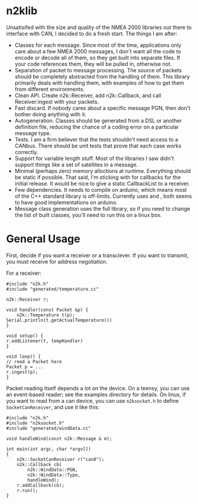 # n2klib

Unsatisifed with the size and quality of the NMEA 2000
libraries out there to interface with CAN, I decided to
do a fresh start. The things I am after:

 - Classes for each message. Since most of the time,
   applications only care about a few NMEA 2000 messages,
   I don't want all the code to encode or decode all of
   them, so they get built into separate files. If your
   code references them, they will be pulled in, otherwise
   not.
 - Separation of packet to message processing. The source
   of packets should be completely abstracted from the
   handling of them. This library primarily deals with
   handling them, with examples of how to get them from
   different environments.
 - Clean API. Create n2k::Receiver, add n2k::Callback,
   and call Receiver:ingest with your packets.
 - Fast discard. If nobody cares about a specific message
   PGN, then don't bother doing anything with it.
 - Autogeneration. Classes should be generated from
   a DSL or another definition file, reducing the chance
   of a coding error on a particular message type.
 - Tests. I am a firm believer that the tests shouldn't
   need access to a CANbus. There should be unit tests
   that prove that each case works correctly.
 - Support for variable length stuff. Most of the libraries
   I saw didn't support things like a set of satellites
   in a message.
 - Minimal (perhaps zero) memory alloctions at runtime.
   Everything should be static if possible. That said,
   I'm sticking with <vector> for callbacks for the
   initial release. It would be nice to give a static
   CallbackList to a receiver.
 - Few dependencies. It needs to compile on arduino, which
   means most of the C++ standard library is off-limits.
   Currently uses <functional> and <vector>, both seems to
   have good implementations on arduino.
 - Message class generation uses the full library, so if
   you need to change the list of built classes, you'll need
   to run this on a linux box.

# General Usage

First, decide if you want a receiver or a transciever. If
you want to transmit, you must receive for address negotiation.

For a receiver:

    #include "n2k.h"
    #include "generated/temperature.cc"

    n2k::Receiver r;

    void handler(const Packet &p) {
        n2k::Temperature t(p);
	Serial.println(t.getActualTemperature())
    }

    void setup() {
	r.addListener(t, tempHandler)
    }

    void loop() {
	// read a Packet here
	Packet p = ...
	r.ingest(p);
    }

Packet reading itself depends a lot on the device. On a
teensy, you can use an event-based reader; see the examples
directory for details.
On linux, if you want to read from a can device, you can
use `n2ksocket.h` to define `SocketCanReceiver`, and use it
like this:

	#include "n2k.h"
	#include "n2ksocket.h"
	#include "generated/windData.cc"

	void handleWind(const n2k::Message & m);

	int main(int argc, char *argv[])
	{
		n2k::SocketCanReceiver r("can0");
		n2k::Callback cb(
			n2k::WindData::PGN,
			n2k::WindData::Type,
			handleWind);
		r.addCallback(cb);
		r.run();
	}

